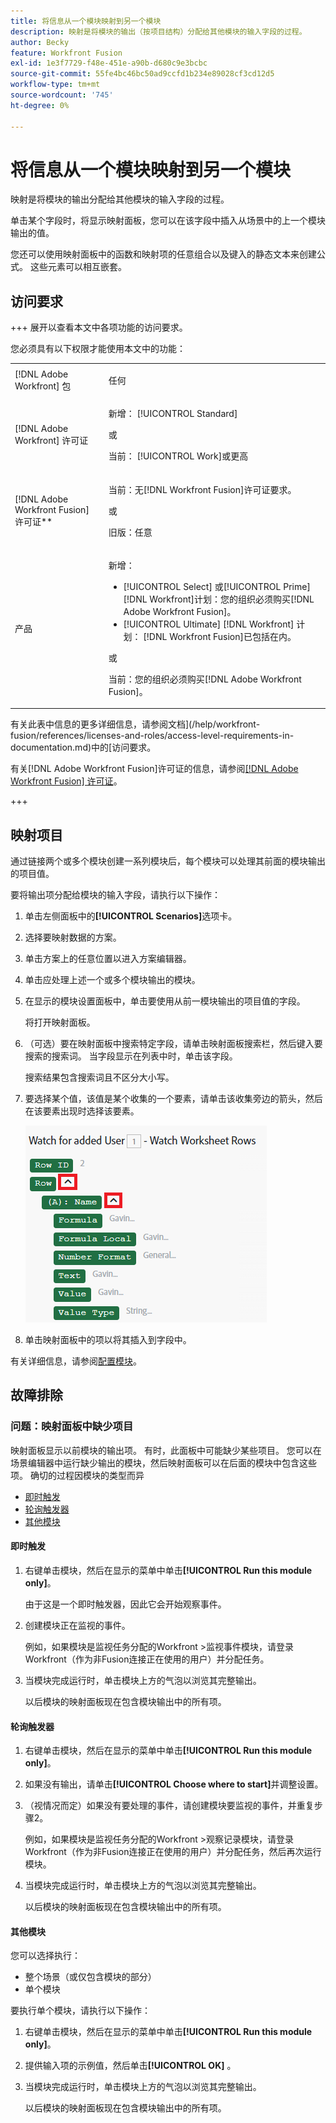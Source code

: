 ```yaml
---
title: 将信息从一个模块映射到另一个模块
description: 映射是将模块的输出（按项目结构）分配给其他模块的输入字段的过程。
author: Becky
feature: Workfront Fusion
exl-id: 1e3f7729-f48e-451e-a90b-d680c9e3bcbc
source-git-commit: 55fe4bc46bc50ad9ccfd1b234e89028cf3cd12d5
workflow-type: tm+mt
source-wordcount: '745'
ht-degree: 0%

---
```


# 将信息从一个模块映射到另一个模块

映射是将模块的输出分配给其他模块的输入字段的过程。

单击某个字段时，将显示映射面板，您可以在该字段中插入从场景中的上一个模块输出的值。

您还可以使用映射面板中的函数和映射项的任意组合以及键入的静态文本来创建公式。 这些元素可以相互嵌套。

## 访问要求

+++ 展开以查看本文中各项功能的访问要求。

您必须具有以下权限才能使用本文中的功能：

<table style="table-layout:auto">
 <col> 
 <col> 
 <tbody> 
  <tr> 
   <td role="rowheader">[!DNL Adobe Workfront] 包</td> 
   <td> <p>任何</p> </td> 
  </tr> 
  <tr data-mc-conditions=""> 
   <td role="rowheader">[!DNL Adobe Workfront] 许可证</td> 
   <td> <p>新增： [!UICONTROL Standard]</p><p>或</p><p>当前： [!UICONTROL Work]或更高</p> </td> 
  </tr> 
  <tr> 
   <td role="rowheader">[!DNL Adobe Workfront Fusion] 许可证**</td> 
   <td>
   <p>当前：无[!DNL Workfront Fusion]许可证要求。</p>
   <p>或</p>
   <p>旧版：任意 </p>
   </td> 
  </tr> 
  <tr> 
   <td role="rowheader">产品</td> 
   <td>
   <p>新增：</p> <ul><li>[!UICONTROL Select] 或[!UICONTROL Prime] [!DNL Workfront]计划：您的组织必须购买[!DNL Adobe Workfront Fusion]。</li><li>[!UICONTROL Ultimate] [!DNL Workfront] 计划： [!DNL Workfront Fusion]已包括在内。</li></ul>
   <p>或</p>
   <p>当前：您的组织必须购买[!DNL Adobe Workfront Fusion]。</p>
   </td> 
  </tr>
 </tbody> 
</table>

有关此表中信息的更多详细信息，请参阅文档](/help/workfront-fusion/references/licenses-and-roles/access-level-requirements-in-documentation.md)中的[访问要求。

有关[!DNL Adobe Workfront Fusion]许可证的信息，请参阅[[!DNL Adobe Workfront Fusion] 许可证](/help/workfront-fusion/set-up-and-manage-workfront-fusion/licensing-operations-overview/license-automation-vs-integration.md)。

+++

## 映射项目

通过链接两个或多个模块创建一系列模块后，每个模块可以处理其前面的模块输出的项目值。

要将输出项分配给模块的输入字段，请执行以下操作：

1. 单击左侧面板中的&#x200B;**[!UICONTROL Scenarios]**&#x200B;选项卡。
1. 选择要映射数据的方案。
1. 单击方案上的任意位置以进入方案编辑器。
1. 单击应处理上述一个或多个模块输出的模块。
1. 在显示的模块设置面板中，单击要使用从前一模块输出的项目值的字段。

   将打开映射面板。

1. （可选）要在映射面板中搜索特定字段，请单击映射面板搜索栏，然后键入要搜索的搜索词。 当字段显示在列表中时，单击该字段。

   搜索结果包含搜索词且不区分大小写。
1. 要选择某个值，该值是某个收集的一个要素，请单击该收集旁边的箭头，然后在该要素出现时选择该要素。

   ![收藏集元素](assets/collection-dropdown.png)

1. 单击映射面板中的项以将其插入到字段中。

有关详细信息，请参阅[配置模块](/help/workfront-fusion/create-scenarios/add-modules/configure-a-modules-settings.md)。


## 故障排除

### 问题：映射面板中缺少项目

映射面板显示以前模块的输出项。 有时，此面板中可能缺少某些项目。 您可以在场景编辑器中运行缺少输出的模块，然后映射面板可以在后面的模块中包含这些项。 确切的过程因模块的类型而异

* [即时触发](#instant-trigger)
* [轮询触发器](#polling-trigger)
* [其他模块](#other-modules)

#### 即时触发

1. 右键单击模块，然后在显示的菜单中单击&#x200B;**[!UICONTROL Run this module only]**。

   由于这是一个即时触发器，因此它会开始观察事件。

1. 创建模块正在监视的事件。

   例如，如果模块是监视任务分配的Workfront >监视事件模块，请登录Workfront（作为非Fusion连接正在使用的用户）并分配任务。

1. 当模块完成运行时，单击模块上方的气泡以浏览其完整输出。

   以后模块的映射面板现在包含模块输出中的所有项。

#### 轮询触发器

1. 右键单击模块，然后在显示的菜单中单击&#x200B;**[!UICONTROL Run this module only]**。
1. 如果没有输出，请单击&#x200B;**[!UICONTROL Choose where to start]**&#x200B;并调整设置。
1. （视情况而定）如果没有要处理的事件，请创建模块要监视的事件，并重复步骤2。

   例如，如果模块是监视任务分配的Workfront >观察记录模块，请登录Workfront（作为非Fusion连接正在使用的用户）并分配任务，然后再次运行模块。

1. 当模块完成运行时，单击模块上方的气泡以浏览其完整输出。

   以后模块的映射面板现在包含模块输出中的所有项。

#### 其他模块

您可以选择执行：

* 整个场景（或仅包含模块的部分）
* 单个模块

要执行单个模块，请执行以下操作：

1. 右键单击模块，然后在显示的菜单中单击&#x200B;**[!UICONTROL Run this module only]**。
1. 提供输入项的示例值，然后单击&#x200B;**[!UICONTROL OK]** 。
1. 当模块完成运行时，单击模块上方的气泡以浏览其完整输出。

   以后模块的映射面板现在包含模块输出中的所有项。
